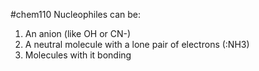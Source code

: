 #chem110 
Nucleophiles can be:

1. ﻿﻿﻿An anion (like OH or CN-)
2. ﻿﻿﻿A neutral molecule with a lone pair of electrons (:NH3)
3. ﻿﻿﻿Molecules with it bonding